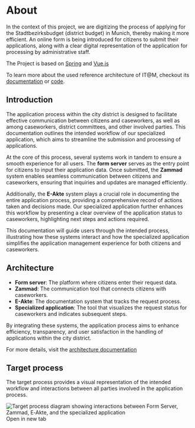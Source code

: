 <script setup>
// noinspection ES6UnusedImports
import targetProcessUrl from "./target-process.png";
</script>

# About

In the context of this project, we are digitizing the process of applying for the Stadtbezirksbudget (district budget) in Munich, thereby making it more
efficient. An online form is being introduced for citizens to submit their applications, along with a clear digital representation of the application for
processing by administrative staff.

The Project is based on [Spring](https://spring.io/) and [Vue.js](https://vuejs.org/)

To learn more about the used reference architecture of IT@M, checkout its [documentation](https://refarch.oss.muenchen.de/)
or [code](https://github.com/it-at-m/refarch).

## Introduction

The application process within the city district is designed to facilitate effective communication between citizens and caseworkers, as well as among
caseworkers, district committees, and other involved parties. This documentation outlines the intended workflow of our specialized application, which aims to
streamline the submission and processing of applications.

At the core of this process, several systems work in tandem to ensure a smooth experience for all users. The **form server** serves as the entry point for
citizens to input their application data. Once submitted, the **Zammad** system enables seamless communication between citizens and caseworkers, ensuring that
inquiries and updates are managed efficiently.

Additionally, the **E-Akte** system plays a crucial role in documenting the entire application process, providing a comprehensive record of actions taken and
decisions made. Our specialized application further enhances this workflow by presenting a clear overview of the application status to caseworkers, highlighting
next steps and actions required.

This documentation will guide users through the intended process, illustrating how these systems interact and how the specialized application simplifies the
application management experience for both citizens and caseworkers.

## Architecture

- **Form server**: The platform where citizens enter their request data.
- **Zammad**: The communication tool that connects citizens with caseworkers.
- **E-Akte**: The documentation system that tracks the request process.
- **Specialized application**: The tool that visualizes the request status for caseworkers and indicates subsequent steps.

By integrating these systems, the application process aims to enhance efficiency, transparency, and user satisfaction in the handling of applications within the
city district.

For more details, visit the [architecture documentation](../architecture/)

## Target process

The target process provides a visual representation of the intended workflow and interactions between all parties involved in the application process.

<a :href="targetProcessUrl" target="_blank" rel="noopener noreferrer">
    <img :src="targetProcessUrl" alt="Target process diagram showing interactions between Form Server, Zammad, E‑Akte, and the specialized application" />
</a>
<a :href="targetProcessUrl" target="_blank" rel="noopener noreferrer">Open in new tab</a>
